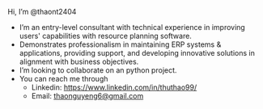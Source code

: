 Hi, I’m @thaont2404
- I’m an entry-level consultant with technical experience in improving users' capabilities with resource planning software. 
- Demonstrates professionalism in maintaining ERP systems & applications, providing support, and developing innovative solutions in alignment with business objectives.
- I’m looking to collaborate on an python project.
- You can reach me through 
   + Linkedin: https://www.linkedin.com/in/thuthao99/ 
   + Email: thaonguyeng6@gmail.com
<!---
thaont2404/thaont2404 is a ✨ special ✨ repository because its `README.md` (this file) appears on your GitHub profile.
You can click the Preview link to take a look at your changes.
--->
